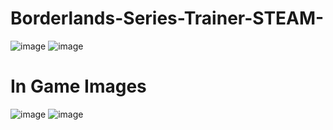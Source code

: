 # Borderlands-Series-Trainer-STEAM-
![image](https://user-images.githubusercontent.com/80198020/122515136-fc70c080-cfda-11eb-91e5-271d655d8515.png)
![image](https://user-images.githubusercontent.com/80198020/122515164-07c3ec00-cfdb-11eb-913d-aa80d8b62869.png)

# In Game Images
![image](https://user-images.githubusercontent.com/80198020/122514836-908e5800-cfda-11eb-8965-e07826d4da8b.png)
![image](https://user-images.githubusercontent.com/80198020/122514797-82403c00-cfda-11eb-9619-33f67c386be5.png)


